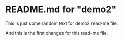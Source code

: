 # README.md for "demo2"

This is just some random text for demo2 read-me file.

And this is the first changes for this read-me file.

